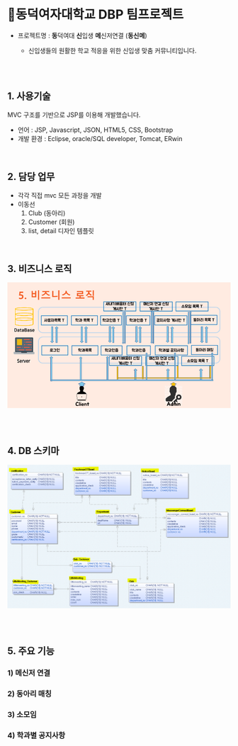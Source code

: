 # :cherry_blossom:동덕여자대학교 DBP 팀프로젝트 

- 프로젝트명 : **동**덕여대 **신**입생 **메**신저연결 (**동신메**)
  
  - 신입생들의 원활한 학교 적응을 위한 신입생 맞춤 커뮤니티입니다.

<br>

<br>


## 1. 사용기술

MVC 구조를 기반으로 JSP를 이용해 개발했습니다.

- 언어 : JSP, Javascript, JSON, HTML5, CSS, Bootstrap
- 개발 환경 : Eclipse, oracle/SQL developer, Tomcat, ERwin

<br>

## 2. 담당 업무

- 각각 직접 mvc  모든 과정을 개발
- 이동선 
  1. Club  (동아리)
  2. Customer (회원)
  3. list, detail 디자인 템플릿

<br>

## 3. 비즈니스 로직

![이미지](./image/1.png)

<br>

<br>

## 4. DB 스키마

![이미지](./image/2.png)

<br>

<br>

## 5. 주요 기능

### 1) 메신저 연결
### 2) 동아리 매칭
### 3) 소모임
### 4) 학과별 공지사항

<br>
